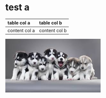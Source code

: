 # test a

| table col a | table col b |
| :--- | :--- |
| content col a | content col b |

![Puppies!](.gitbook/assets/download.jpeg)

